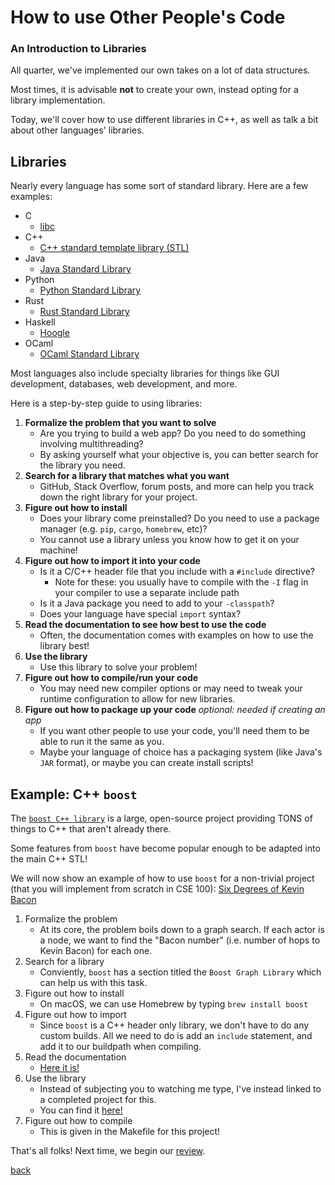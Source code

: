 # How to use Other People's Code
### An Introduction to Libraries

All quarter, we've implemented our own takes on a lot of data structures.

Most times, it is advisable **not** to create your own, instead opting for a library implementation.

Today, we'll cover how to use different libraries in C++, as well as talk a bit about other languages'
libraries.

## Libraries
Nearly every language has some sort of standard library. Here are a few examples:

* C
  * [libc](https://www.gnu.org/software/libc/)
* C++
  * [C++ standard template library (STL)](https://en.cppreference.com/w/cpp)
* Java
  * [Java Standard Library](https://docs.oracle.com/javase/8/docs/api/)
* Python
  * [Python Standard Library](https://docs.python.org/3/)
* Rust
  * [Rust Standard Library](https://doc.rust-lang.org/std/)
* Haskell
  * [Hoogle](https://hoogle.haskell.org/)
* OCaml
  * [OCaml Standard Library](https://caml.inria.fr/pub/docs/manual-ocaml/libref/)

Most languages also include specialty libraries for things like GUI development, databases,
web development, and more.

Here is a step-by-step guide to using libraries:

1. **Formalize the problem that you want to solve**
   * Are you trying to build a web app? Do you need to do something involving multithreading?
   * By asking yourself what your objective is, you can better search for the library you need.
2. **Search for a library that matches what you want**
   * GitHub, Stack Overflow, forum posts, and more can help you track down the right library for your project.
3. **Figure out how to install**
   * Does your library come preinstalled? Do you need to use a package manager (e.g. `pip`, `cargo`, `homebrew`, etc)?
   * You cannot use a library unless you know how to get it on your machine!
4. **Figure out how to import it into your code**
   * Is it a C/C++ header file that you include with a `#include` directive?
     * Note for these: you usually have to compile with the `-I` flag in your compiler to use a separate include path
   * Is it a Java package you need to add to your `-classpath`?
   * Does your language have special `import` syntax?
5. **Read the documentation to see how best to use the code**
   * Often, the documentation comes with examples on how to use the library best!
6. **Use the library**
   * Use this library to solve your problem!
7. **Figure out how to compile/run your code**
   * You may need new compiler options or may need to tweak your runtime configuration to allow for new libraries.
8. **Figure out how to package up your code** *optional: needed if creating an app*
   * If you want other people to use your code, you'll need them to be able to run it the same as you.
   * Maybe your language of choice has a packaging system (like Java's `JAR` format), or maybe you can create install scripts!

## Example: C++ `boost`

The [`boost C++ library`](https://www.boost.org/) is a large, open-source project providing TONS of things to C++ that aren't already there.

Some features from `boost` have become popular enough to be adapted into the main C++ STL!

We will now show an example of how to use `boost` for a non-trivial project (that you will implement from scratch in CSE 100): [Six Degrees of Kevin Bacon](https://en.wikipedia.org/wiki/Six_Degrees_of_Kevin_Bacon)

1. Formalize the problem
   * At its core, the problem boils down to a graph search. If each actor is a node, we want to find the "Bacon number" (i.e. number of hops to Kevin Bacon) for each one.
2. Search for a library
   * Conviently, `boost` has a section titled the `Boost Graph Library` which can help us with this task.
3. Figure out how to install
   * On macOS, we can use Homebrew by typing `brew install boost`
4. Figure out how to import
   * Since `boost` is a C++ header only library, we don't have to do any custom builds. All we need to do is add an `include` statement, and add it to our buildpath when compiling.
5. Read the documentation
   * [Here it is!](https://www.boost.org/doc/libs/1_72_0/libs/graph/doc/table_of_contents.html)
6. Use the library
   * Instead of subjecting you to watching me type, I've instead linked to a completed project for this.
   * You can find it <a href="https://github.com/nate-browne/CSE12_Redesign/tree/master/Lectures/lecturematerials/kevinbacon" target="_blank">here!</a>
7. Figure out how to compile
   * This is given in the Makefile for this project!

That's all folks! Next time, we begin our [review](./review.md).

[back](../lectures.md)
